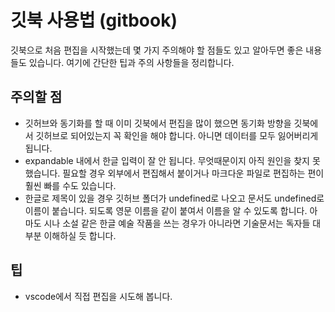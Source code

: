 # 깃북 사용법 (gitbook)

깃북으로 처음 편집을 시작했는데 몇 가지 주의해야 할 점들도 있고 알아두면 좋은 내용들도 있습니다. 여기에 간단한 팁과 주의 사항들을 정리합니다.&#x20;



## 주의할 점

* 깃허브와 동기화를 할 때 이미 깃북에서 편집을 많이 했으면 동기화 방향을 깃북에서 깃허브로 되어있는지 꼭 확인을 해야 합니다. 아니면 데이터를 모두 잃어버리게 됩니다.&#x20;
* expandable 내에서 한글 입력이 잘 안 됩니다. 무엇때문이지 아직 원인을 찾지 못했습니다. 필요할 경우 외부에서 편집해서 붙이거나 마크다운 파일로 편집하는 편이 훨씬 빠를 수도 있습니다.&#x20;
* 한글로 제목이 있을 경우 깃허브 폴더가 undefined로 나오고 문서도 undefined로 이름이 붙습니다. 되도록 영문 이름을 같이 붙여서 이름을 알 수 있도록 합니다. 아마도 시나 소설 같은 한글 예술 작품을 쓰는 경우가 아니라면 기술문서는 독자들   대부분 이해하실 듯 합니다.&#x20;

## 팁

* vscode에서 직접 편집을 시도해 봅니다.&#x20;
